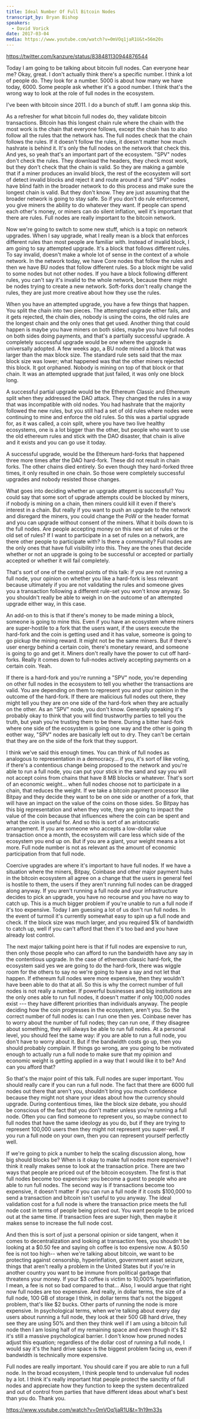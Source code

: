 ```yaml
---
title: Ideal Number Of Full Bitcoin Nodes
transcript_by: Bryan Bishop
speakers:
  - David Vorick
date: 2017-03-04
media: https://www.youtube.com/watch?v=0mVOq1jaR1U&t=56m20s
---
```

<https://twitter.com/kanzure/status/838481130944876544>

Today I am going to be talking about bitcoin full nodes. Can everyone hear me? Okay, great. I don't actually think there's a specific number. I think a lot of people do. They look for a number. 5000 is about how many we have today, 6000. Some people ask whether it's a good number. I think that's the wrong way to look at the role of full nodes in the ecosystem.

I've been with bitcoin since 2011. I do a bunch of stuff. I am gonna skip this.

As a refresher for what bitcoin full nodes do, they validate bitcoin transactions. Bitcoin has this longest chain rule where the chain with the most work is the chain that everyone follows, except the chain has to also follow all the rules that the network has. The full nodes check that the chain follows the rules. If it doesn't follow the rules, it doesn't matter how much hashrate is behind it. It's only the full nodes on the network that check this. And yes, so yeah that's an important part of the ecosystem. "SPV" nodes don't check the rules. They download the headers, they check most work, but they don't check that the chain is valid. So they are making a gamble that if a miner produces an invalid block, the rest of the ecosystem will sort of detect invalid blocks and reject it and route around it and "SPV" nodes have blind faith in the broader network to do this process and make sure the longest chain is valid. But they don't know. They are just assuming that the broader network is going to stay safe. So if you don't do rule enforcement, you give miners the ability to do whatever they want. If people can spend each other's money, or miners can do silent inflation, well it's important that there are rules. Full nodes are really important to the bitcoin network.

Now we're going to switch to some new stuff, which is a topic on network upgrades. When I say upgrade, what I really mean is a block that enforces different rules than most people are familiar with. Instead of invalid block, I am going to say attempted upgrade. It's a block that follows different rules. To say invalid, doesn't make a whole lot of sense in the context of a whole network. In the network today, we have Core nodes that follow the rules and then we have BU nodes that follow different rules. So a block might be valid to some nodes but not other nodes. If you have a block following different rules, you can't say it's invalid to the whole network, because there might be nodes trying to create a new network. Soft-forks don't really change the rules, they are just more creative about how they use the rules.

When you have an attempted upgrade, you have a few things that happen. You split the chain into two pieces. The attempted upgrade either fails, and it gets rejected, the chain dies, nobody is using the coins, the old rules are the longest chain and the only ones that get used. Another thing that could happen is maybe you have miners on both sides, maybe you have full nodes on both sides doing payments, and that's a partially successful upgrade. A completely successful upgrade would be one where the upgrade is universally adopted. A few weeks ago, a BU node mined a block that was larger than the max block size. The standard rule sets said that the max block size was lower; what happened was that the other miners rejected this block. It got orphaned. Nobody is mining on top of that block or that chain. It was an attempted upgrade that just failed, it was only one block long.

A successful partial upgrade would be the Ethereum Classic and Ethereum split when they addressed the DAO attack. They changed the rules in a way that was incompatible with old nodes. You had hashrate that the majority followed the new rules, but you still had a set of old rules where nodes were continuing to mine and enforce the old rules. So this was a partial upgrade for, as it was called, a coin split, where you have two live healthy ecosystems, one is a lot bigger than the other, but people who want to use the old ethereum rules and stick with the DAO disaster, that chain is alive and it exists and you can go use it today.

A successful upgrade, would be the Ethereum hard-forks that happened three more times after the DAO hard-fork. These did not result in chain forks. The other chains died entirely. So even though they hard-forked three times, it only resulted in one chain. So those were completely successful upgrades and nobody resisted those changes.

What goes into deciding whether an upgrade attepmt is successful? You could say that some sort of upgrade attempts could be blocked by miners, if nobody is mining on a chain, then miners could kill it even if there's interest in a chain. But really if you want to push an upgrade to the network and disregard the miners, you could change the PoW or the header format and you can upgrade without consent of the miners. What it boils down to is the full nodes. Are people accepting money on this new set of rules or the old set of rules? If I want to participate in a set of rules on a network, are there other people to participate with? Is there a community? Full nodes are the only ones that have full visibility into this. They are the ones that decide whether or not an upgrade is going to be successful or accepted or partially accepted or whether it will fail completely.

That's sort of one of the central points of this talk: if you are not running a full node, your opinion on whether you like a hard-fork is less relevant because ultimately if you are not validating the rules and someone gives you a transaction following a different rule-set you won't know anyway. So you shouldn't really be able to weigh in on the outcome of an attempted upgrade either way, in this case.

An add-on to this is that if there's money to be made mining a block, someone is going to mine this. Even if you have an ecosystem where miners are super-hostile to a fork that the users want, if the users execute the hard-fork and the coin is getting used and it has value, someone is going to go pickup the mining reward. It might not be the same miners. But if there's user energy behind a certain coin, there's monetary reward, and someone is going to go and get it. Miners don't really have the power to cut off hard-forks. Really it comes down to full-nodes actively accepting payments on a certain coin. Yeah.

If there is a hard-fork and you're running a "SPV" node, you're depending on other full nodes in the ecosystem to tell you whether the transactions are valid. You are depending on them to represent you and your opinion in the outcome of the hard-fork. If there are malicious full nodes out there, they might tell you they are on one side of the hard-fork when they are actually on the other. As an "SPV" node, you don't know. Generally speaking it's probably okay to think that you will find trustworthy parties to tell you the truth, but yeah you're trusting them to be there. During a bitter hard-fork where one side of the ecosystem is going one way and the other is going th eother way, "SPV" nodes are basically left out to dry. They can't be certain that they are on the side of the fork that they support.

I think we've said this enough times. You can think of full nodes as analogous to representation in a democracy... if you, it's sort of like voting, if there's a contentious change being proposed to the network and you're able to run a full node, you can put your stick in the sand and say you will not accept coins from chains that have 8 MB blocks or whatever. That's sort of an economic weight... when full nodes choose not to participate in a chain, that reduces the weight. If we take a bitcoin payment processor like Bitpay and they decide they want to be on one side or another of a fork, that will have an impact on the value of the coins on those sides. So Bitpay has this big representation and when they vote, they are going to impact the value of the coin because that influences where the coin can be spent and what the coin is useful for. And so this is sort of an aristocratic arrangement. If you are someone who accepts a low-dollar value transaction once a month, the ecosystem will care less which side of the ecosystem you end up on. But if you are a giant, your weight means a lot more. Full node number is not as relevant as the amount of economic participation from that full node.

Coercive upgrades are where it's important to have full nodes. If we have a situation where the miners, Bitpay, Coinbase and other major payment hubs in the bitcoin ecosystem all agree on a change that the users in general feel is hostile to them, the users if they aren't running full nodes can be dragged along anyway. If you aren't running a full node and your infrastructure decides to pick an upgrade, you have no recourse and you have no way to catch up. This is a much bigger problem if you're unable to run a full node if it's too expensive. Today I am guessing a lot of us don't run full nodes. In the event of turmoil it's currently somewhat easy to spin up a full node and check. If the block size was much larger, and you required $1k of bandwidth to catch up, well if you can't afford that then it's too bad and you have already lost control.

The next major talking point here is that if full nodes are expensive to run, then only those people who can afford to run the bandwidth have any say in the contentious upgrade. In the case of ethereum classic hard-fork, the ecosystem said yes we are going to do the hard-fork, there was wiggle room for the others to say no we're going to have a say and not let that happen. If ethereum full nodes were more expensive, then they wouldn't have been able to do that at all. So this is why the correct number of full nodes is not really a number. If powerful businesses and big institutions are the only ones able to run full nodes, it doesn't matter if only 100,000 nodes exist --- they have different priorities than individuals anyway. The people deciding how the coin progresses in the ecosystem, aren't you. So the correct number of full nodes is: can I run one then yes. Coinbase never has to worry about the number of full nodes; they can run one, if they disagree about something, they will always be able to run full nodes. At a personal level, you should feel the same way: if you are able to run a full node, you don't have to worry about it. But if the bandwidth costs go up, then you should probably complain. If things go wrong, are you going to be motivated enough to actually run a full node to make sure that my opinion and economic weight is getting applied in a way that I would like it to be? And can you afford that?

So that's the major point of this talk. Full nodes are super important. You should really care if you can run a full node. The fact that there are 6000 full nodes out there that aren't you, shouldn't bring you much confidence because they might not share your ideas about how the currency should upgrade. During contentious times, like the block size debate, you should be conscious of the fact that you don't matter unless you're running a full node. Often you can find someone to represent you, so maybe connect to full nodes that have the same ideology as you do, but if they are trying to represent 100,000 users then they might not represent you super-well. If you run a full node on your own, then you can represent yourself perfectly well.

If we're going to pick a number to help the scaling discussion along, how big should blocks be? When is it okay to make full nodes more expensive? I think it really makes sense to look at the transaction price. There are two ways that people are priced out of the bitcoin ecosystem. The first is that full nodes become too expensive: you become a guest to people who are able to run full nodes. The second way is if transactions become too expensive, it doesn't matter if you can run a full node if it costs $100,000 to send a transaction and bitcoin isn't useful to you anyway. The ideal validation cost for a full node is where the transaction price meets the full node cost in terms of people being priced out. You want people to be priced out at the same time. If transaction fees are super high, then maybe it makes sense to increase the full node cost.

And then this is sort of just a personal opinion or side tangent, when it comes to decentralization and looking at transaction fees, you shoudn't be looking at a $0.50 fee and saying oh coffee is too expensive now. A $0.50 fee is not too high-- when we're talking about bitcoin, we want to be protecting against censorship, hyperinflation, government asset seizure, things that aren't really a problem in the United States but if you're in another country you want to be immune from political garbage that threatens your money. If your $3 coffee is victim to 10,000% hyperinflation, I mean, a fee is not so bad compared to that... Also, I would argue that right now full nodes are too expensive. And really, in dollar terms, the size of a full node, 100 GB of storage I think, in dollar terms that's not the biggest problem, that's like $2 bucks. Other parts of running the node is more expensive. In psychological terms, when we're talking about every day users about running a full node, they look at their 500 GB hard drive, they see they are using 50% and then they think well if I am using a bitcoin full node then I am losing half of my remaining space and even though it's $2 it's still a massive psychological barrier. I don't know how pruned nodes adjust this equation; regardless of the dollar cost of running a full node, I would say it's the hard drive space is the biggest problem facing us, even if bandwidth is technically more expensive.

Full nodes are really important. You should care if you are able to run a full node. In the broad ecosystem, I think people tend to undervalue full nodes by a lot. I think it's really important htat people protect the sanctity of full nodes and appreciate how they function to keep the system decentralized and out of control from parties that have different ideas about what's best than you do. Thank you.

<https://www.youtube.com/watch?v=0mVOq1jaR1U&t=1h19m33s>
